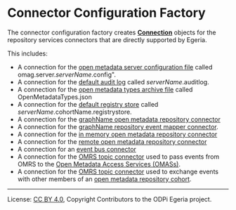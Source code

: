 <!-- SPDX-License-Identifier: CC-BY-4.0 -->
<!-- Copyright Contributors to the ODPi Egeria project. -->
  
# Connector Configuration Factory

The connector configuration factory 
creates **[Connection](../../../frameworks/open-connector-framework/docs/concepts/connection.md)**
objects for the repository services connectors that are directly supported by Egeria.

This includes:

* A connection for the [open metadata server configuration file](../configuration-store-connectors/README.md) called omag.server._serverName_.config".
* A connection for the [default audit log](../repository-services-connectors/audit-log-connectors/README.md) called _serverName_.auditlog.
* A connection for the [open metadata types archive file](../repository-services-connectors/open-metadata-archive-connectors/README.md) called OpenMetadataTypes.json
* A connection for the [default registry store](../repository-services-connectors/cohort-registry-store-connectors/README.md) called _serverName_.cohortName.registrystore.
* A connection for the [graphName open metadata repository connector](../repository-services-connectors/open-metadata-collection-store-connectors/graphName-repository-connector/README.md)
* A connection for the [graphName repository event mapper connector](../repository-services-connectors/open-metadata-collection-store-connectors/graphName-repository-connector/README.md).
* A connection for the [in memory open metadata repository connector](../repository-services-connectors/open-metadata-collection-store-connectors/inmemory-repository-connector/README.md)
* A connection for the [remote open metadata repository connector](../repository-services-connectors/open-metadata-collection-store-connectors/omrs-rest-repository-connector/README.md)
* A connection for an [event bus connector](../event-bus-connectors/README.md)
* A connection for the [OMRS topic connector](../../../repository-services/docs/omrs-event-topic.md) used to pass events from OMRS to the [Open Metadata Access Services (OMASs)](../../../access-services/README.md).
* A connection for the [OMRS topic connector](../../../repository-services/docs/omrs-event-topic.md) used to exchange events with other members of an [open metadata repository cohort](../../../repository-services/docs/open-metadata-repository-cohort.md).


----
License: [CC BY 4.0](https://creativecommons.org/licenses/by/4.0/),
Copyright Contributors to the ODPi Egeria project.
 